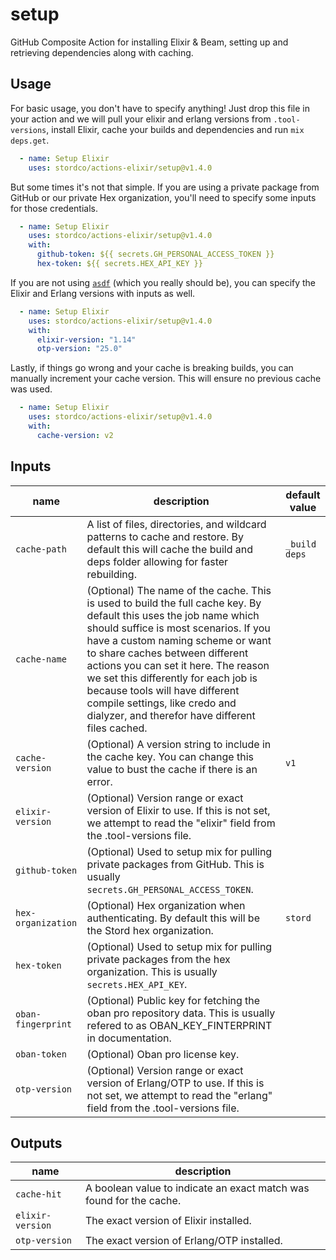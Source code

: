 # setup

GitHub Composite Action for installing Elixir & Beam, setting up and retrieving dependencies along with caching.

## Usage

For basic usage, you don't have to specify anything! Just drop this file in your action and we will pull your elixir and erlang versions from `.tool-versions`, install Elixir, cache your builds and dependencies and run `mix deps.get`.

<!-- {x-release-please-start-version} -->
```yaml
  - name: Setup Elixir
    uses: stordco/actions-elixir/setup@v1.4.0
```
<!-- {x-release-please-end} -->

But some times it's not that simple. If you are using a private package from GitHub or our private Hex organization, you'll need to specify some inputs for those credentials.

<!-- {x-release-please-start-version} -->
```yaml
  - name: Setup Elixir
    uses: stordco/actions-elixir/setup@v1.4.0
    with:
      github-token: ${{ secrets.GH_PERSONAL_ACCESS_TOKEN }}
      hex-token: ${{ secrets.HEX_API_KEY }}
```
<!-- {x-release-please-end} -->

If you are not using [`asdf`](https://asdf-vm.com/) (which you really should be), you can specify the Elixir and Erlang versions with inputs as well.

<!-- {x-release-please-start-version} -->
```yaml
  - name: Setup Elixir
    uses: stordco/actions-elixir/setup@v1.4.0
    with:
      elixir-version: "1.14"
      otp-version: "25.0"
```
<!-- {x-release-please-end} -->

Lastly, if things go wrong and your cache is breaking builds, you can manually increment your cache version. This will ensure no previous cache was used.

<!-- {x-release-please-start-version} -->
```yaml
  - name: Setup Elixir
    uses: stordco/actions-elixir/setup@v1.4.0
    with:
      cache-version: v2
```
<!-- {x-release-please-end} -->

## Inputs

| name | description | default value |
| --- | --- | --- |
| `cache-path` | A list of files, directories, and wildcard patterns to cache and restore. By default this will cache the build and deps folder allowing for faster rebuilding. | `_build deps` |
| `cache-name` | (Optional) The name of the cache. This is used to build the full cache key. By default this uses the job name which should suffice is most scenarios. If you have a custom naming scheme or want to share caches between different actions you can set it here. The reason we set this differently for each job is because tools will have different compile settings, like credo and dialyzer, and therefor have different files cached. | |
| `cache-version` | (Optional) A version string to include in the cache key. You can change this value to bust the cache if there is an error. | `v1` |
| `elixir-version` | (Optional) Version range or exact version of Elixir to use. If this is not set, we attempt to read the "elixir" field from the .tool-versions file. | |
| `github-token` | (Optional) Used to setup mix for pulling private packages from GitHub. This is usually `secrets.GH_PERSONAL_ACCESS_TOKEN`. | |
| `hex-organization` | (Optional) Hex organization when authenticating. By default this will be the Stord hex organization. | `stord` |
| `hex-token` | (Optional) Used to setup mix for pulling private packages from the hex organization. This is usually `secrets.HEX_API_KEY`. | |
| `oban-fingerprint` | (Optional) Public key for fetching the oban pro repository data. This is usually refered to as OBAN_KEY_FINTERPRINT in documentation. | |
| `oban-token` | (Optional) Oban pro license key. | |
| `otp-version` | (Optional) Version range or exact version of Erlang/OTP to use. If this is not set, we attempt to read the "erlang" field from the .tool-versions file. | |

## Outputs

| name | description |
| --- | --- |
| `cache-hit` | A boolean value to indicate an exact match was found for the cache. |
| `elixir-version` | The exact version of Elixir installed. |
| `otp-version` | The exact version of Erlang/OTP installed. |
